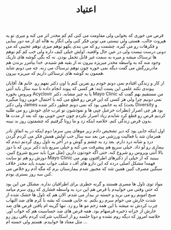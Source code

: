 ﻿---
title: اعتیاد
layout: post
comments: true
category: health 
tags: shingles
---

قرص می خوری که بخوابی ولی مقاومت می کنی کم کم مخدر اثر می کنه و میری تو یه هپروت جالب. هستی ولی نیستی می تونی فکر کنی ولی انگار یه هاله ای از مه دور بینایی و فکرهات رو می گیره. چشمت رو که می بندی یکهو توهم میزی توهم عجیبی که می دونی درست نیست ولی در عین حال واقعیه. اولش خیلی کیف داره ولی خب کم کم توهم ها ترسناک میشه و میره به سمت غیر قابل تحمل بودن. نه که بگی گوشه های تاریک وجود منه که به واسطه مخدر میریزه بیرون نه از بقیه هم شنیدم. خدا بیامرز برندن هم مادربزرگش می گفت دیگه نمی خوره چون توهم ترسناک می زنه. چه می دونم شاید هممون یه گوشه های ترسناکی داریم که میریزه بیرون. 

از کار و زندگی افتادم نمی دونم خودم رو نفرین کنم یا اون دکتر نفهم رو. خانم ها، آقایان پیوندی نکته علمی این پست اینه: هر کسی که پیوند انجام داده تا سه سال باید آنتی ویروس بخوره Acyclovir یا یه چیز مشابه. دکتر Mayo Clinic من مستقیم بهم گفت که نمی دونیم چرا ولی هر کسی که این قرص رو قطع می کنه با احتمال خوبی زونا میگیره ولی دکتر James که یه خانمی بود که نمی دونم چطور دکتر شده (بحث Diversity و نظرات خزعبل چپی ها و نفوذشون تو غرب جای خودش رو می طلبه) بود هر چی اصرار کردیم قرص رو قطع کرد شایدم زیاد اصرار نکردم چون حس خوبی بود که بعد از مدت ها بدون قرص زندگی کنم. خلاصه اینکه زد و ما زونا گرفتیم که چشمتون روز بد نبینه. 

اول اینکه جایی بود که دیر تشخیص دادم زیر موهای پس سرم! دوم اینکه در یه اتفاق نادر همزمان شد با فعالیت ورزشی من بعد سه سال خب اولش همش فکر می کردم گردن درد و شانه درد دارم. بعد زد به چشم و گوش و در آخر یه تاول روی گردنم دیدم که بیماری رو لو داد. خیلی سریع هم پیشرفت می کنه و خیلی سریع باید دکتر برین که با دوز بالا آنتی ویروس رو شروع کنه. حتی اگه خودتون دارین (مثل من) باید سریع شروع کنین. دوزش رو هم تو سایت Mayo Clinic ببینید که از خیلی از دکترهای اطرافتون بهتر می فهمه! مشکل اصلی درده که این دارو های آف د شلف جواب نمیده باید مخدر خلاف سنگین مصرف کنین همین شد که مجبور شدم بیمارستان برم که مگه آدم رو خلاص می کنن سه روز بستری بودم. 

مواد توی تاول ها مسری هستند و گرنه خطری برای اطرافیان نداره. مشکل من این بود که حتی وقتی می خوابیدم با قرص هم این درد به واسطه فشاری که روی سرم میامد صبح امونم رو می برید و خسته تر بیدار می شدم. الان هم که تاول ها خشک شده از شدت خارش می خوام سرم رو بکنم. نه جایی هست که بشه با کرم های ضد التهاب چرب کردش نه میشه با این همه زخم مو ها رو زد. تنها گزینه ام یافتن قرص های ضد خارش از خزانه ذخیره قرصهام بود. همه قرص های ضد حساسیت هم که خواب آور. خلاصه امروز که دیگه روم نشده و دوتا جلسه رو از اسکایپ شرکت کردم باقی روز رو مثل معتاد ها خوابیدم. هستم ولی خسته ام ...